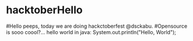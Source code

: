 # hacktoberHello 
#Hello peeps, today we are doing hackctoberfest @dsckabu. 
#Opensource is sooo coool?...
hello world in java: System.out.println("Hello, World");
